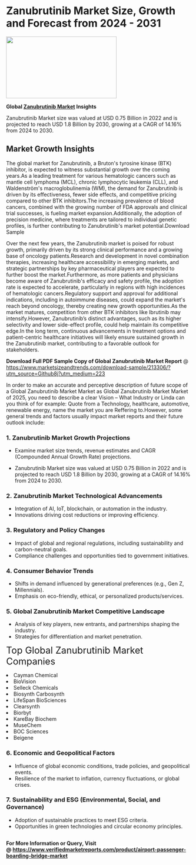 <H1>Zanubrutinib Market Size, Growth and Forecast from 2024 - 2031</H1><img class="aligncenter size-medium wp-image-584254" src="https://thirdeyenews.in/wp-content/uploads/2024/09/Global-Market-Research-300x168.jpeg" alt="" width="300" height="168" /><p><strong>Global&nbsp;<a href="https://www.marketsizeandtrends.com/download-sample/213306/?utm_source=Github8j?utm_medium=223">Zanubrutinib Market</a> Insights</strong></p><p>Zanubrutinib Market size was valued at USD 0.75 Billion in 2022 and is projected to reach USD 1.8 Billion by 2030, growing at a CAGR of 14.16% from 2024 to 2030.</p><p><h2>Market Growth Insights</h2> <p>The global market for Zanubrutinib, a Bruton's tyrosine kinase (BTK) inhibitor, is expected to witness substantial growth over the coming years.As a leading treatment for various hematologic cancers such as mantle cell lymphoma (MCL), chronic lymphocytic leukemia (CLL), and Waldenström's macroglobulinemia (WM), the demand for Zanubrutinib is driven by its effectiveness, fewer side effects, and competitive pricing compared to other BTK inhibitors.The increasing prevalence of blood cancers, combined with the growing number of FDA approvals and clinical trial successes, is fueling market expansion.Additionally, the adoption of precision medicine, where treatments are tailored to individual genetic profiles, is further contributing to Zanubrutinib's market potential.Download Sample</p> <p>Over the next few years, the Zanubrutinib market is poised for robust growth, primarily driven by its strong clinical performance and a growing base of oncology patients.Research and development in novel combination therapies, increasing healthcare accessibility in emerging markets, and strategic partnerships by key pharmaceutical players are expected to further boost the market.Furthermore, as more patients and physicians become aware of Zanubrutinib's efficacy and safety profile, the adoption rate is expected to accelerate, particularly in regions with high incidences of hematologic cancers.Regulatory support and approval for additional indications, including in autoimmune diseases, could expand the market's reach beyond oncology, thereby creating new growth opportunities.As the market matures, competition from other BTK inhibitors like Ibrutinib may intensify.However, Zanubrutinib’s distinct advantages, such as its higher selectivity and lower side-effect profile, could help maintain its competitive edge.In the long term, continuous advancements in treatment options and patient-centric healthcare initiatives will likely ensure sustained growth in the Zanubrutinib market, contributing to a favorable outlook for stakeholders.</p><p><span class=""><strong>Download Full PDF Sample Copy of Global Zanubrutinib Market Report</strong> @ <a href="https://www.marketsizeandtrends.com/download-sample/213306/?utm_source=Github8j?utm_medium=223" target="_blank">https://www.marketsizeandtrends.com/download-sample/213306/?utm_source=Github8j?utm_medium=223</a></span></p><p>In order to make an accurate and perceptive description of future scope of a Global&nbsp;Zanubrutinib Market Market as Global&nbsp;Zanubrutinib Market Market of 2025, you need to describe a clear Vision &ndash; What Industry or Linda can you think of for example: Quote from a Technology, healthcare, automotive, renewable energy, name the market you are Reffering to.However, some general trends and factors usually impact market reports and their future outlook include:</p><h3>1.&nbsp;<strong>Zanubrutinib Market Growth Projections</strong></h3><ul><li>Examine market size trends, revenue estimates and CAGR (Compounded Annual Growth Rate) projections.</li><li><p>Zanubrutinib Market size was valued at USD 0.75 Billion in 2022 and is projected to reach USD 1.8 Billion by 2030, growing at a CAGR of 14.16% from 2024 to 2030.</p></li></ul><h3>2.&nbsp;<strong>Zanubrutinib Market Technological Advancements</strong></h3><ul><li>Integration of AI, IoT, blockchain, or automation in the industry.</li><li>Innovations driving cost reductions or improving efficiency.</li></ul><h3>3.&nbsp;<strong>Regulatory and Policy Changes</strong></h3><ul><li>Impact of global and regional regulations, including sustainability and carbon-neutral goals.</li><li>Compliance challenges and opportunities tied to government initiatives.</li></ul><h3>4.&nbsp;<strong>Consumer Behavior Trends</strong></h3><ul><li>Shifts in demand influenced by generational preferences (e.g., Gen Z, Millennials).</li><li>Emphasis on eco-friendly, ethical, or personalized products/services.</li></ul><h3>5.&nbsp;<strong>Global Zanubrutinib Market Competitive Landscape</strong></h3><ul><li>Analysis of key players, new entrants, and partnerships shaping the industry.</li><li>Strategies for differentiation and market penetration.</li></ul><p data-pm-slice="1 1 []"><span style="color: inherit; font-family: inherit; font-size: 25px;">Top Global Zanubrutinib Market Companies</span></p><div class="" data-test-id=""><p><li>Cayman Chemical</li><li> BioVision</li><li> Selleck Chemicals</li><li> Biosynth Carbosynth</li><li> LifeSpan BioSciences</li><li> Clearsynth</li><li> Biorbyt</li><li> KareBay Biochem</li><li> MuseChem</li><li> BOC Sciences</li><li> Beigene</li></p></div><h3>6.&nbsp;<strong>Economic and Geopolitical Factors</strong></h3><ul><li>Influence of global economic conditions, trade policies, and geopolitical events.</li><li>Resilience of the market to inflation, currency fluctuations, or global crises.</li></ul><h3>7.&nbsp;<strong>Sustainability and ESG (Environmental, Social, and Governance)</strong></h3><ul><li>Adoption of sustainable practices to meet ESG criteria.</li><li>Opportunities in green technologies and circular economy principles.</li></ul><h2><strong style="font-size: 14px;">For More Information or Query, Visit @&nbsp;</strong><a style="background-color: #ffffff; font-size: 14px;" href="https://www.marketsizeandtrends.com/report/zanubrutinib-market/" target="_blank">https://www.verifiedmarketreports.com/product/airport-passenger-boarding-bridge-market</a></h2>